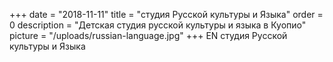 +++
date = "2018-11-11"
title = "студия Русской культуры и Языка"
order = 0
description = "Детская студия русской культуры и языка в Куопио"
picture = "/uploads/russian-language.jpg"
+++
EN
студия Русской культуры и Языка
